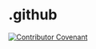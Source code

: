 # .github

[![Contributor Covenant](https://img.shields.io/badge/Contributor%20Covenant-v2.0%20adopted-ff69b4.svg)](code_of_conduct.md) 